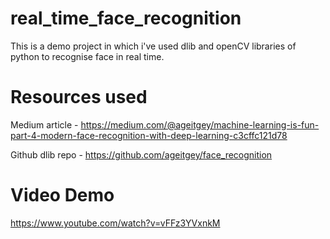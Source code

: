# real_time_face_recognition
This is a demo project in which i've used dlib and openCV libraries of python to recognise face in real time. 
# Resources used
Medium article - https://medium.com/@ageitgey/machine-learning-is-fun-part-4-modern-face-recognition-with-deep-learning-c3cffc121d78

Github dlib repo - https://github.com/ageitgey/face_recognition
# Video Demo
https://www.youtube.com/watch?v=vFFz3YVxnkM
